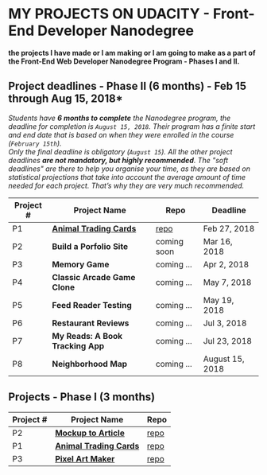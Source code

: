 # MY PROJECTS ON UDACITY - Front-End Developer Nanodegree
**the projects I have made or I am making or I am going to make as a part of the Front-End Web Developer Nanodegree Program - Phases I and II.**

## Project deadlines - Phase II (6 months) - Feb 15 through Aug 15, 2018*

*Students have **6 months to complete** the Nanodegree program, the deadline for completion is `August 15, 2018`. Their program has a finite start and end date that is based on when they were enrolled in the course (`February 15th`).*\
*Only the final deadline is obligatory (`August 15`). All the other project deadlines **are not mandatory, but highly recommended**. The "soft deadlines" are there to help you organise your time, as they are based on statistical projections that take into account the average amount of time needed for each project. That’s why they are very much recommended.*

|Project # | Project Name | Repo | Deadline |
| ---------- | ------------- | --------- | ----------------- |
| P1 | **[Animal Trading Cards](https://jtrfs.github.io/animal-trading-card/)** | [repo](https://github.com/jtrfs/mockup-to-article) | Feb 27, 2018 |
| P2 | **Build a Porfolio Site** | coming soon| Mar 16, 2018 |
| P3 | **Memory Game** | coming ... | Apr 2, 2018 |
| P4 | **Classic Arcade Game Clone** | coming ... | May 7, 2018 |
| P5 | **Feed Reader Testing** | coming ... | May 19, 2018 |
| P6 | **Restaurant Reviews** | coming ... | Jul 3, 2018 |
| P7 | **My Reads: A Book Tracking App** | coming ... | Jul 23, 2018 |
| P8 | **Neighborhood Map** | coming ... | August 15, 2018 |

## Projects - Phase I (3 months)

|Project # | Project Name | Repo |
| ---------- | ------------- | --------- |
| P2 | **[Mockup to Article](https://jtrfs.github.io/mockup-to-article/)** | [repo](https://github.com/jtrfs/mockup-to-article) |
| P1 | **[Animal Trading Cards](https://jtrfs.github.io/animal-trading-card/)** | [repo](https://github.com/jtrfs/animal-trading-card) |
| P3 | **[Pixel Art Maker](https://jtrfs.github.io/pixel-art-maker/)** | [repo](https://github.com/jtrfs/pixel-art-maker) |
